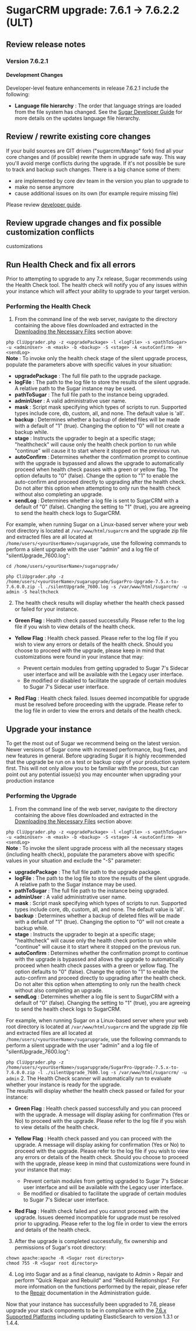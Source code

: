 # SugarCRM upgrade: 7.6.1 -> 7.6.2.2 (ULT)

## Review release notes

### Version 7.6.2.1

#### Development Changes

Developer-level feature enhancements in release 7.6.2.1 include the following:

  
- **Language file hierarchy** : The order that language strings are loaded from the file system has changed. See the [Sugar Developer Guide](http://support.sugarcrm.com/Documentation/Sugar_Developer/Sugar_Developer_Guide_7.6/Language_Framework/Application_Labels_and_Lists) for more details on the updates language file hierarchy.



## Review / rewrite existing core changes

If your build sources are GIT driven ("sugarcrm/Mango" fork) find all your core changes and (if possible) rewrite them in upgrade safe way. This way you'll avoid merge conflicts during the upgrade.
If it's not possible be sure to track and backup such changes. There is a big chance some of them:
- are implemented by core dev team in the version you plan to upgrade to
- make no sense anymore
- cause additional issues on its own (for example require missing file)

Please review [developer guide](http://support.sugarcrm.com/Documentation/Sugar_Developer/Sugar_Developer_Guide_7.6/Extension_Framework/index.html).


## Review upgrade changes and fix possible customization conflicts

customizations


## Run Health Check and fix all errors

Prior to attempting to upgrade to any 7.x release, Sugar recommends using the Health Check tool. The health check will notify you of any issues within your instance which will affect your ability to upgrade to your target version.

### Performing the Health Check

1. From the command line of the web server, navigate to the directory containing the above files downloaded and extracted in the [Downloading the Necessary Files](http://support.sugarcrm.com/Documentation/Sugar_Versions/7.6/Ult/Installation_and_Upgrade_Guide/#Downloading_the_Necessary_Files) section above:  
    
  `php CliUpgrader.php -z <upgradePackage> -l <logFile> -s <pathToSugar> -u <adminUser> -m <mask> -b <backup> -S <stage> -A <autoConfirm> -H <sendLog>`  
  **Note** : To invoke only the health check stage of the silent upgrade process, populate the parameters above with specific values in your situation: 
  - **upgradePackage** : The full file path to the upgrade package.
  - **logFile** : The path to the log file to store the results of the silent upgrade. A relative path to the Sugar instance may be used.
  - **pathToSugar** : The full file path to the instance being upgraded.
  - **adminUser** : A valid administrative user name.
  - **mask** : Script mask specifying which types of scripts to run. Supported types include core, db, custom, all, and none. The default value is 'all'.
  - **backup** : Determines whether a backup of deleted files will be made with a default of "1" (true). Changing the option to "0" will not create a backup while.
  - **stage** : Instructs the upgrader to begin at a specific stage; "healthcheck" will cause only the health check portion to run while "continue" will cause it to start where it stopped on the previous run.
  - **autoConfirm** : Determines whether the confirmation prompt to continue with the upgrade is bypassed and allows the upgrade to automatically proceed when health check passes with a green or yellow flag. The option defaults to "0" (false). Change the option to "1" to enable the auto-confirm and proceed directly to upgrading after the health check. Do not alter this option when attempting to only run the health check without also completing an upgrade.
  - **sendLog** : Determines whether a log file is sent to SugarCRM with a default of "0" (false). Changing the setting to "1" (true), you are agreeing to send the health check logs to SugarCRM.
  
  For example, when running Sugar on a Linux-based server where your web root directory is located at `/var/www/html/sugarcrm` and the upgrade zip file and extracted files are all located at `/home/users/<yourUserName>/sugarupgrade`, use the following commands to perform a silent upgrade with the user "admin" and a log file of "silentUpgrade\_7600.log":   
    
  ```
  cd /home/users/<yourUserName>/sugarupgrade/ 
  
  php CliUpgrader.php -z /home/users/<yourUserName>/sugarupgrade/SugarPro-Upgrade-7.5.x-to-7.6.0.0.zip -l ./silentUpgrade_7600.log -s /var/www/html/sugarcrm/ -u admin -S healthcheck
  ```
2. The health check results will display whether the health check passed or failed for your instance. 
  - **Green Flag** : Health check passed successfully. Please refer to the log file if you wish to view details of the health check.
  - **Yellow Flag** : Health check passed. Please refer to the log file if you wish to view any errors or details of the health check. Should you choose to proceed with the upgrade, please keep in mind that customizations were found in your instance that may:  
      
      - Prevent certain modules from getting upgraded to Sugar 7's Sidecar user interface and will be available with the Legacy user interface.
      - Be modified or disabled to facilitate the upgrade of certain modules to Sugar 7's Sidecar user interface.
  - **Red Flag** : Health check failed. Issues deemed incompatible for upgrade must be resolved before proceeding with the upgrade. Please refer to the log file in order to view the errors and details of the health check.


## Upgrade your instance

To get the most out of Sugar we recommend being on the latest version. Newer versions of Sugar come with increased performance, bug fixes, and new features in general. Before upgrading Sugar it is highly recommended that the upgrade be run on a test or backup copy of your production system first. This will not only allow you to be familiar with the process, but can point out any potential issue(s) you may encounter when upgrading your production instance

### Performing the Upgrade

1. From the command line of the web server, navigate to the directory containing the above files downloaded and extracted in the [Downloading the Necessary Files](http://support.sugarcrm.com/Documentation/Sugar_Versions/7.6/Ult/Installation_and_Upgrade_Guide/#Downloading_the_Necessary_Files) section above:  
    
  `php CliUpgrader.php -z <upgradePackage> -l <logFile> -s <pathToSugar> -u <adminUser> -m <mask> -b <backup> -S <stage> -A <autoConfirm> -H <sendLog>`  
  **Note** : To invoke the silent upgrade process with all the necessary stages (including health check), populate the parameters above with specific values in your situation and exclude the "-S" parameter: 
  - **upgradePackage** : The full file path to the upgrade package.
  - **logFile** : The path to the log file to store the results of the silent upgrade. A relative path to the Sugar instance may be used.
  - **pathToSugar** : The full file path to the instance being upgraded.
  - **adminUser** : A valid administrative user name.
  - **mask** : Script mask specifying which types of scripts to run. Supported types include core, db, custom, all, and none. The default value is 'all'.
  - **backup** : Determines whether a backup of deleted files will be made with a default of "1" (true). Changing the option to "0" will not create a backup while.
  - **stage** : Instructs the upgrader to begin at a specific stage; "healthcheck" will cause only the health check portion to run while "continue" will cause it to start where it stopped on the previous run.
  - **autoConfirm** : Determines whether the confirmation prompt to continue with the upgrade is bypassed and allows the upgrade to automatically proceed when health check passes with a green or yellow flag. The option defaults to "0" (false). Change the option to "1" to enable the auto-confirm and proceed directly to upgrading after the health check. Do not alter this option when attempting to only run the health check without also completing an upgrade.
  - **sendLog** : Determines whether a log file is sent to SugarCRM with a default of "0" (false). Changing the setting to "1" (true), you are agreeing to send the health check logs to SugarCRM.
  
  For example, when running Sugar on a Linux-based server where your web root directory is located at `/var/www/html/sugarcrm` and the upgrade zip file and extracted files are all located at `/home/users/<yourUserName>/sugarupgrade`, use the following commands to perform a silent upgrade with the user "admin" and a log file of "silentUpgrade\_7600.log":   
    
  `php CliUpgrader.php -z /home/users/<yourUserName>/sugarupgrade/SugarPro-Upgrade-7.5.x-to-7.6.0.0.zip -l ./silentUpgrade_7600.log -s /var/www/html/sugarcrm/ -u admin`
2. The Health Check scanner will automatically run to evaluate whether your instance is ready for the upgrade.  
  The results will display whether the health check passed or failed for your instance:  
  
  - **Green Flag** : Health check passed successfully and you can proceed with the upgrade. A message will display asking for confirmation (Yes or No) to proceed with the upgrade. Please refer to the log file if you wish to view details of the health check.
  - **Yellow Flag** : Health check passed and you can proceed with the upgrade. A message will display asking for confirmation (Yes or No) to proceed with the upgrade. Please refer to the log file if you wish to view any errors or details of the health check. Should you choose to proceed with the upgrade, please keep in mind that customizations were found in your instance that may:  
      
      - Prevent certain modules from getting upgraded to Sugar 7's Sidecar user interface and will be available with the Legacy user interface.
      - Be modified or disabled to facilitate the upgrade of certain modules to Sugar 7's Sidecar user interface.
  - **Red Flag** : Health check failed and you cannot proceed with the upgrade. Issues deemed incompatible for upgrade must be resolved prior to upgrading. Please refer to the log file in order to view the errors and details of the health check.
3. After the upgrade is completed successfully, fix ownership and permissions of Sugar's root directory:   
  ```
  chown apache:apache -R <Sugar root directory>
  chmod 755 -R <Sugar root directory>
  ```
4. Log into Sugar and as a final cleanup, navigate to Admin > Repair and perform "Quick Repair and Rebuild" and "Rebuild Relationships". For more information on the functions performed by the repair, please refer to the [Repair](http://support.sugarcrm.com/Documentation/Sugar_Versions/7.6/Ult/Administration_Guide/System/Repair) documentation in the Administration guide.

  
Now that your instance has successfully been upgraded to 7.6, please upgrade your stack components to be in compliance with the [7.6.x Supported Platforms](http://support.sugarcrm.com/Resources/Supported_Platforms/Sugar_7.6.x_Supported_Platforms "Supported Platforms") including updating ElasticSearch to version 1.3.1 or 1.4.4.
